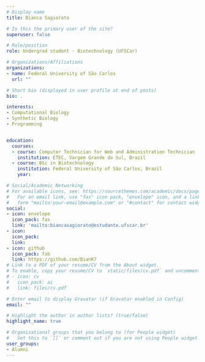 ```yaml
---
# Display name
title: Bianca Sagiorato

# Is this the primary user of the site?
superuser: false

# Role/position
role: Undergrad student - Biotechnology (UFSCar)

# Organizations/Affiliations
organizations:
- name: Federal University of São Carlos
  url: ""

# Short bio (displayed in user profile at end of posts)
bio: .

interests:
- Computational Biology
- Synthetic Biology
- Programming


education:
  courses:
  - course: Computer Technician for Web and Administration Technician
    institution: ETEC, Vargem Grande do Sul, Brazil
  - course: BSc in Biotechnology
    institution: Federal University of São Carlos, Brazil
    year: 

# Social/Academic Networking
# For available icons, see: https://sourcethemes.com/academic/docs/page-builder/#icons
#   For an email link, use "fas" icon pack, "envelope" icon, and a link in the
#   form "mailto:your-email@example.com" or "#contact" for contact widget.
social:
- icon: envelope
  icon_pack: fas
  link: 'mailto:biancasagiorato@estudante.ufscar.br'
- icon: 
  icon_pack: 
  link: 
- icon: github
  icon_pack: fab
  link: https://github.com/BianK7
# Link to a PDF of your resume/CV from the About widget.
# To enable, copy your resume/CV to `static/files/cv.pdf` and uncomment the lines below.
# - icon: cv
#   icon_pack: ai
#   link: files/cv.pdf

# Enter email to display Gravatar (if Gravatar enabled in Config)
email: ""

# Highlight the author in author lists? (true/false)
highlight_name: true

# Organizational groups that you belong to (for People widget)
#   Set this to `[]` or comment out if you are not using People widget.
user_groups:
- Alumni
---
```



